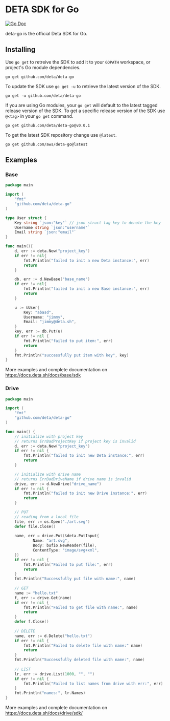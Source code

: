 # DETA SDK for Go

[![Go Doc](https://img.shields.io/badge/go-doc-blue)](https://godoc.org/github.com/deta/deta-go)

deta-go is the official Deta SDK for Go. 

## Installing

Use `go get` to retreive the SDK to add it to your `GOPATH` workspace, or project's Go module dependencies.

```
go get github.com/deta/deta-go
```

To update the SDK use `go get -u` to retrieve the latest version of the SDK.

```
go get -u github.com/deta/deta-go
```

If you are using Go modules, your `go get` will default to the latest tagged release version of the SDK. To get a specific release version of the SDK use `@<tag>` in your `go get` command.

```
go get github.com/deta/deta-go@v0.0.1
```

To get the latest SDK repository change use `@latest`.
```
go get github.com/aws/deta-go@latest
```

## Examples

### Base

```go
package main

import (
	"fmt"
	"github.com/deta/deta-go"
)

type User struct {
	Key string `json:"key"` // json struct tag key to denote the key
	Username string `json:"username"`
	Email string `json:"email"`
}

func main(){
	d, err := deta.New("project_key")
	if err != nil{
		fmt.Println("failed to init a new Deta instance:", err)
		return
	}

	db, err := d.NewBase("base_name")
	if err != nil{
		fmt.Println("failed to init a new Base instance:", err)
		return
	}

	u := &User{
		Key: "abasd",
		Username: "jimmy",
		Email: "jimmy@deta.sh",
	}
	key, err := db.Put(u)
	if err != nil {
		fmt.Println("failed to put item:", err)
		return
	}
	fmt.Println("successfully put item with key", key)
}
```

More examples and complete documentation on https://docs.deta.sh/docs/base/sdk

### Drive
```go
package main

import (
	"fmt"
	"github.com/deta/deta-go"
)

func main() {
    // initialize with project key
    // returns ErrBadProjectKey if project key is invalid
    d, err := deta.New("project_key")
    if err != nil {
        fmt.Println("failed to init new Deta instance:", err)
        return  
    }

    // initialize with drive name
    // returns ErrBadDriveName if drive name is invalid
    drive, err := d.NewDrive("drive_name")
    if err != nil {
        fmt.Println("failed to init new Drive instance:", err)  
        return  
    }

    // PUT	
    // reading from a local file
    file, err := os.Open("./art.svg")
    defer file.Close()
    
    name, err = drive.Put(&deta.PutInput{
            Name: "art.svg",
            Body: bufio.NewReader(file),
            ContentType: "image/svg+xml",
    })
    if err != nil {
        fmt.Println("Failed to put file:", err)
        return  
    }
    fmt.Println("Successfully put file with name:", name)
    
    // GET
    name := "hello.txt"
    f, err := drive.Get(name)
    if err != nil {
        fmt.Println("Failed to get file with name:", name)
        return
    }
    defer f.Close()
    
    // DELETE
    name, err := d.Delete("hello.txt")
    if err != nil {
        fmt.Println("Failed to delete file with name:" name)
        return
    }
    fmt.Println("Successfully deleted file with name:", name)
    
    // LIST 
    lr, err := drive.List(1000, "", "")
    if err != nil {
        fmt.Println("Failed to list names from drive with err:", err)
    }
    fmt.Println("names:", lr.Names)
}
```
More examples and complete documentation on https://docs.deta.sh/docs/drive/sdk/

